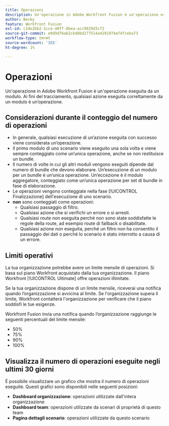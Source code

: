 ```yaml
---
title: Operazioni
description: Un'operazione in Adobe Workfront Fusion è un'operazione eseguita da un modulo. Ai fini del tracciamento, qualsiasi azione eseguita correttamente da un modulo è un’operazione.
author: Becky
feature: Workfront Fusion
exl-id: c14e2bb2-1cce-48ff-8bea-acc9829d3cf2
source-git-commit: e0d9d76ab2cbd8bd277514a4291974af4fceba73
workflow-type: tm+mt
source-wordcount: '355'
ht-degree: 1%

---
```


# Operazioni

Un&#39;operazione in Adobe Workfront Fusion è un&#39;operazione eseguita da un modulo. Ai fini del tracciamento, qualsiasi azione eseguita correttamente da un modulo è un’operazione.

## Considerazioni durante il conteggio del numero di operazioni

* In generale, qualsiasi esecuzione di un’azione eseguita con successo viene considerata un’operazione.
* Il primo modulo di uno scenario viene eseguito una sola volta e viene sempre conteggiato come un’unica operazione, anche se non restituisce un bundle.
* Il numero di volte in cui gli altri moduli vengono eseguiti dipende dal numero di bundle che devono elaborare.  Un’esecuzione di un modulo per un bundle è un’unica operazione. Un’eccezione è il modulo aggregatore, conteggiato come un’unica operazione per set di bundle in fase di elaborazione.
* Le operazioni vengono conteggiate nella fase [!UICONTROL Finalizzazione] dell&#39;esecuzione di uno scenario.
* **non** sono conteggiati come operazioni:
   * Qualsiasi passaggio di filtro.
   * Qualsiasi azione che si verifichi un errore o si arresti.
   * Qualsiasi route non eseguita perché non sono state soddisfatte le regole della route, ad esempio route di fallback o disabilitate.
   * Qualsiasi azione non eseguita, perché un filtro non ha consentito il passaggio dei dati o perché lo scenario è stato interrotto a causa di un errore.

## Limiti operativi

La tua organizzazione potrebbe avere un limite mensile di operazioni. Si basa sul piano Workfront acquistato dalla tua organizzazione. Il piano Workfront [!UICONTROL Ultimate] offre operazioni illimitate.

Se la tua organizzazione dispone di un limite mensile, riceverai una notifica quando l’organizzazione si avvicina al limite. Se l&#39;organizzazione supera il limite, Workfront contatterà l&#39;organizzazione per verificare che il piano soddisfi le tue esigenze.

Workfront Fusion invia una notifica quando l’organizzazione raggiunge le seguenti percentuali del limite mensile:

* 50%
* 75%
* 90%
* 100%

## Visualizza il numero di operazioni eseguite negli ultimi 30 giorni

È possibile visualizzare un grafico che mostra il numero di operazioni eseguite. Questi grafici sono disponibili nelle seguenti posizioni:

* **Dashboard organizzazione**: operazioni utilizzate dall&#39;intera organizzazione
* **Dashboard team**: operazioni utilizzate da scenari di proprietà di questo team
* **Pagina dettagli scenario**: operazioni utilizzate da questo scenario
